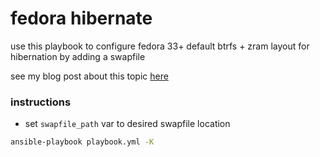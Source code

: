 # fedora hibernate

use this playbook to configure fedora 33+ default btrfs + zram layout for hibernation by adding a swapfile

see my blog post about this topic [here](jorp.xyz)

### instructions

- set `swapfile_path` var to desired swapfile location

```bash
ansible-playbook playbook.yml -K
```
